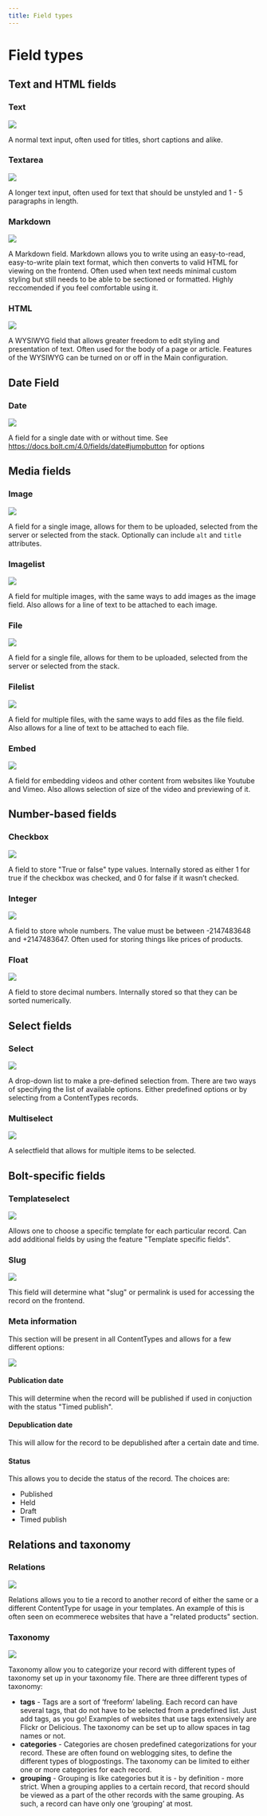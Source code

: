 ```yaml
---
title: Field types
---
```

Field types
===========

Text and HTML fields
--------------------

### Text

<a href="https://user-images.githubusercontent.com/7093518/91459622-21971580-e887-11ea-89f4-34eca1f725ce.png" class="popup"><img src="https://user-images.githubusercontent.com/7093518/91459622-21971580-e887-11ea-89f4-34eca1f725ce.png"></a><br>

A normal text input, often used for titles, short captions and alike.

### Textarea

<a href="https://user-images.githubusercontent.com/7093518/91459746-45f2f200-e887-11ea-805b-5678d46d4b1b.png" class="popup"><img src="https://user-images.githubusercontent.com/7093518/91459746-45f2f200-e887-11ea-805b-5678d46d4b1b.png"></a><br>

A longer text input, often used for text that should be unstyled and 1 - 5
paragraphs in length.

### Markdown

<a href="https://user-images.githubusercontent.com/7093518/91459821-63c05700-e887-11ea-9d12-5b3e84a24322.png" class="popup"><img src="https://user-images.githubusercontent.com/7093518/91459821-63c05700-e887-11ea-9d12-5b3e84a24322.png"></a><br>

A Markdown field. Markdown allows you to write using an easy-to-read,
easy-to-write plain text format, which then converts to valid HTML for viewing
on the frontend. Often used when text needs minimal custom styling but still
needs to be able to be sectioned or formatted. Highly reccomended if you feel
comfortable using it.

### HTML

<a href="https://user-images.githubusercontent.com/7093518/91459881-789cea80-e887-11ea-9681-ffd60be1c8a6.png" class="popup"><img src="https://user-images.githubusercontent.com/7093518/91459881-789cea80-e887-11ea-9681-ffd60be1c8a6.png"></a><br>

A WYSIWYG field that allows greater freedom to edit styling and presentation of
text. Often used for the body of a page or article. Features of the WYSIWYG can
be turned on or off in the Main configuration.

Date Field
----------

### Date

<a href="https://user-images.githubusercontent.com/7093518/91460561-3627dd80-e888-11ea-9485-6ba7acdd7efa.png" class="popup"><img src="https://user-images.githubusercontent.com/7093518/91460561-3627dd80-e888-11ea-9485-6ba7acdd7efa.png"></a><br>

A field for a single date with or without time. See https://docs.bolt.cm/4.0/fields/date#jumpbutton for options


Media fields
------------

### Image

<a href="https://user-images.githubusercontent.com/7093518/91460674-5ce61400-e888-11ea-9371-ee958177c8c1.png" class="popup"><img src="https://user-images.githubusercontent.com/7093518/91460674-5ce61400-e888-11ea-9371-ee958177c8c1.png"></a><br>

A field for a single image, allows for them to be uploaded, selected from the
server or selected from the stack. Optionally can include `alt` and `title`
attributes.

### Imagelist

<a href="https://user-images.githubusercontent.com/7093518/91460750-7ab37900-e888-11ea-848c-6b7c9d526efe.png" class="popup"><img src="https://user-images.githubusercontent.com/7093518/91460750-7ab37900-e888-11ea-848c-6b7c9d526efe.png"></a><br>

A field for multiple images, with the same ways to add images as the image
field. Also allows for a line of text to be attached to each image.

### File

<a href="https://user-images.githubusercontent.com/7093518/91461007-ca924000-e888-11ea-883e-c03b1b40f53c.png" class="popup"><img src="https://user-images.githubusercontent.com/7093518/91461007-ca924000-e888-11ea-883e-c03b1b40f53c.png"></a><br>

A field for a single file, allows for them to be uploaded, selected from the
server or selected from the stack.

### Filelist

<a href="https://user-images.githubusercontent.com/7093518/91461093-e4338780-e888-11ea-9429-b980a3252909.png" class="popup"><img src="https://user-images.githubusercontent.com/7093518/91461093-e4338780-e888-11ea-9429-b980a3252909.png"></a><br>

A field for multiple files, with the same ways to add files as the file
field. Also allows for a line of text to be attached to each file.

### Embed

<a href="https://user-images.githubusercontent.com/7093518/91461493-5e640c00-e889-11ea-86d1-18b3c554dec6.png" class="popup"><img src="https://user-images.githubusercontent.com/7093518/91461493-5e640c00-e889-11ea-86d1-18b3c554dec6.png"></a><br>

A field for embedding videos and other content from websites like Youtube and Vimeo. Also allows
selection of size of the video and previewing of it.

Number-based fields
----------------

### Checkbox

<a href="https://user-images.githubusercontent.com/7093518/91461591-7b004400-e889-11ea-8fa1-6c94d35d278e.png" class="popup"><img src="https://user-images.githubusercontent.com/7093518/91461591-7b004400-e889-11ea-8fa1-6c94d35d278e.png"></a><br>

A field to store "True or false" type values. Internally stored as either 1 for
true if the checkbox was checked, and 0 for false if it wasn’t checked.

### Integer

<a href="https://user-images.githubusercontent.com/7093518/91461920-e1856200-e889-11ea-8f43-64d870f0a4ec.png" class="popup"><img src="https://user-images.githubusercontent.com/7093518/91461920-e1856200-e889-11ea-8f43-64d870f0a4ec.png"></a><br>

A field to store whole numbers. The value must be between -2147483648 and
+2147483647. Often used for storing things like prices of products.

### Float

<a href="https://user-images.githubusercontent.com/7093518/91531685-77ae9c00-e90d-11ea-95d6-df32970b9b32.png" class="popup"><img src="https://user-images.githubusercontent.com/7093518/91531685-77ae9c00-e90d-11ea-95d6-df32970b9b32.png"></a><br>

A field to store decimal numbers. Internally stored so that they can be sorted
numerically.

Select fields
-------------

### Select

<a href="https://user-images.githubusercontent.com/7093518/91531755-93b23d80-e90d-11ea-86ed-a36990385780.png" class="popup"><img src="https://user-images.githubusercontent.com/7093518/91531755-93b23d80-e90d-11ea-86ed-a36990385780.png"></a><br>

A drop-down list to make a pre-defined selection from. There are two ways of
specifying the list of available options. Either predefined options or by
selecting from a ContentTypes records.

### Multiselect

<a href="https://user-images.githubusercontent.com/7093518/91531813-b04e7580-e90d-11ea-9931-3528b059188f.png" class="popup"><img src="https://user-images.githubusercontent.com/7093518/91531813-b04e7580-e90d-11ea-9931-3528b059188f.png"></a><br>

A selectfield that allows for multiple items to be selected.

Bolt-specific fields
--------------------

### Templateselect

<a href="https://user-images.githubusercontent.com/7093518/91534734-556b4d00-e912-11ea-8b2f-1452ed3204cf.png" class="popup"><img src="https://user-images.githubusercontent.com/7093518/91534734-556b4d00-e912-11ea-8b2f-1452ed3204cf.png"></a><br>

Allows one to choose a specific template for each particular record. Can add
additional fields by using the feature "Template specific fields".

### Slug

<a href="https://user-images.githubusercontent.com/7093518/91534811-7a5fc000-e912-11ea-9c1f-cc7de20debe7.png" class="popup"><img src="https://user-images.githubusercontent.com/7093518/91534811-7a5fc000-e912-11ea-9c1f-cc7de20debe7.png"></a><br>

This field will determine what "slug" or permalink is used for accessing the
record on the frontend.

### Meta information

This section will be present in all ContentTypes and allows for a few different
options:

<a href="https://user-images.githubusercontent.com/7093518/91534876-96fbf800-e912-11ea-9fcb-ee9c4792f3f0.png" class="popup"><img src="https://user-images.githubusercontent.com/7093518/91534876-96fbf800-e912-11ea-9fcb-ee9c4792f3f0.png"></a><br>

#### Publication date

This will determine when the record will be published if used in conjuction
with the status "Timed publish". 

#### Depublication date

This will allow for the record to be depublished after a certain date and time.

#### Status

This allows you to decide the status of the record. The choices are:

* Published
* Held
* Draft
* Timed publish

Relations and taxonomy
----------------------

### Relations

<a href="https://user-images.githubusercontent.com/7093518/90906874-8e676700-e3d2-11ea-92b7-928514f576b9.png" class="popup"><img src="https://user-images.githubusercontent.com/7093518/90906874-8e676700-e3d2-11ea-92b7-928514f576b9.png"></a><br>

Relations allows you to tie a record to another record of either the same or a
different ContentType for usage in your templates. An example of this is often
seen on ecommerece websites that have a "related products" section.

### Taxonomy

<a href="https://user-images.githubusercontent.com/7093518/90906874-8e676700-e3d2-11ea-92b7-928514f576b9.png" class="popup"><img src="https://user-images.githubusercontent.com/7093518/90906874-8e676700-e3d2-11ea-92b7-928514f576b9.png"></a><br>

Taxonomy allow you to categorize your record with different types of taxonomy
set up in your taxonomy file. There are three different types of taxonomy:

* **tags** - Tags are a sort of ‘freeform’ labeling. Each record can have
  several tags, that do not have to be selected from a predefined list. Just
  add tags, as you go! Examples of websites that use tags extensively are
  Flickr or Delicious. The taxonomy can be set up to allow spaces in tag names
  or not.
* **categories** - Categories are chosen predefined categorizations for your
  record. These are often found on weblogging sites, to define the different
  types of blogpostings. The taxonomy can be limited to either one or more
  categories for each record.
* **grouping** - Grouping is like categories but it is - by definition - more
  strict. When a grouping applies to a certain record, that record should be
  viewed as a part of the other records with the same grouping. As such, a
  record can have only one ‘grouping’ at most.
